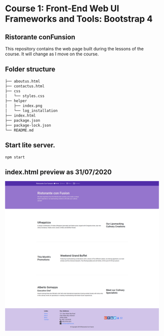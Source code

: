# Course 1: Front-End Web UI Frameworks and Tools: Bootstrap 4
## Ristorante conFunsion

This repository contains the web page built during the lessons of the course. It will change as I move on the course.

## Folder structure

```
├── aboutus.html
├── contactus.html
├── css
│   └── styles.css
├── helper
│   ├── index.png
│   └── log_installation
├── index.html
├── package.json
├── package-lock.json
└── README.md
```

## Start lite server.
```
npm start
```

## index.html preview as 31/07/2020

<img src="./helper/index.png">